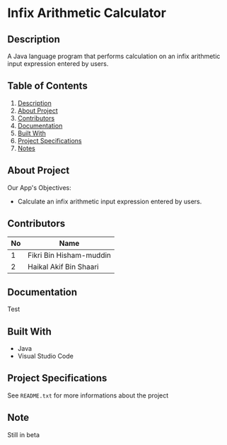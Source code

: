 # Infix Arithmetic Calculator
## Description
A Java language program that performs calculation on an infix arithmetic input expression entered by users.

## Table of Contents

  <ol>
    <li><a href="#description">Description</a></li>
    <li><a href="#about-project">About Project</a></li>
    <li><a href="#contributors">Contributors</a></li>
    <li><a href="#documentation">Documentation</a></li>
    <li><a href="#built-with">Built With</a></li>
    <li><a href="#project-specifications">Project Specifications</a></li>
    <li><a href="#note">Notes</a></li>
  </ol>

## About Project
Our App's Objectives:
* Calculate an infix arithmetic input expression entered by users.

## Contributors

|No| Name                      |
|--|---------------------------|
|1 | Fikri Bin Hisham-muddin   |
|2 | Haikal Akif Bin Shaari    |

## Documentation

Test

## Built With
* Java
* Visual Studio Code

## Project Specifications
See `README.txt` for more informations about the project

## Note

Still in beta
